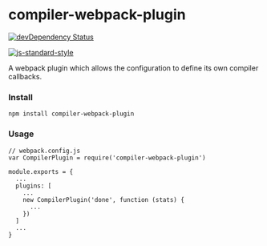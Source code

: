 # compiler-webpack-plugin

[![devDependency Status][david-dev-badge]][david-dev]

[![js-standard-style](https://cdn.rawgit.com/feross/standard/master/badge.svg)](https://github.com/feross/standard)

A webpack plugin which allows the configuration to define its own compiler callbacks.

### Install

```shell
npm install compiler-webpack-plugin
```

### Usage

```shell
// webpack.config.js
var CompilerPlugin = require('compiler-webpack-plugin')

module.exports = {
  ...
  plugins: [
    ...
    new CompilerPlugin('done', function (stats) {
      ...
    })
  ]
  ...
}
```

[david-dev]: https://david-dm.org/elliottsj/compiler-webpack-plugin#info=devDependencies
[david-dev-badge]: https://david-dm.org/elliottsj/compiler-webpack-plugin/dev-status.svg
